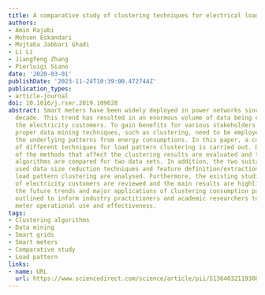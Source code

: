 ```yaml
---
title: A comparative study of clustering techniques for electrical load pattern segmentation
authors:
- Amin Rajabi
- Mohsen Eskandari
- Mojtaba Jabbari Ghadi
- Li Li
- Jiangfeng Zhang
- Pierluigi Siano
date: '2020-03-01'
publishDate: '2023-11-24T10:39:00.472744Z'
publication_types:
- article-journal
doi: 10.1016/j.rser.2019.109628
abstract: Smart meters have been widely deployed in power networks since the last
  decade. This trend has resulted in an enormous volume of data being collected from
  the electricity customers. To gain benefits for various stakeholders in power systems,
  proper data mining techniques, such as clustering, need to be employed to extract
  the underlying patterns from energy consumptions. In this paper, a comparative study
  of different techniques for load pattern clustering is carried out. Different parameters
  of the methods that affect the clustering results are evaluated and the clustering
  algorithms are compared for two data sets. In addition, the two suitable and commonly
  used data size reduction techniques and feature definition/extraction methods for
  load pattern clustering are analysed. Furthermore, the existing studies on clustering
  of electricity customers are reviewed and the main results are highlighted. Finally,
  the future trends and major applications of clustering consumption patterns are
  outlined to inform industry practitioners and academic researchers to optimize smart
  meter operational use and effectiveness.
tags:
- Clustering algorithms
- Data mining
- Smart grids
- Smart meters
- Comparative study
- Load pattern
links:
- name: URL
  url: https://www.sciencedirect.com/science/article/pii/S1364032119308354
---
```

